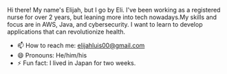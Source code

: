  Hi there! My name's Elijah, but I go by Eli. I've been working as a registered nurse for over 2 years, but leaning more into tech nowadays.My skills and focus are in  AWS, Java, and cybersecurity. I want to learn to develop applications that can revolutionize health.
 
- 📫 How to reach me: elijahluis00@gmail.com
- 😄 Pronouns: He/him/his
- ⚡ Fun fact: I lived in Japan for two weeks.
